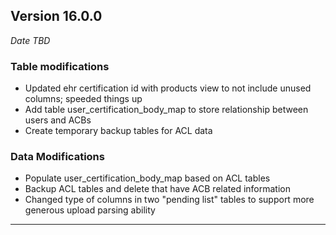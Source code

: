 
## Version 16.0.0
_Date TBD_

### Table modifications
* Updated ehr certification id with products view to not include unused columns; speeded things up 
* Add table user_certification_body_map to store relationship between users and ACBs
* Create temporary backup tables for ACL data

### Data Modifications
* Populate user_certification_body_map based on ACL tables
* Backup ACL tables and delete that have ACB related information
* Changed type of columns in two "pending list" tables to support more generous upload parsing ability

---
